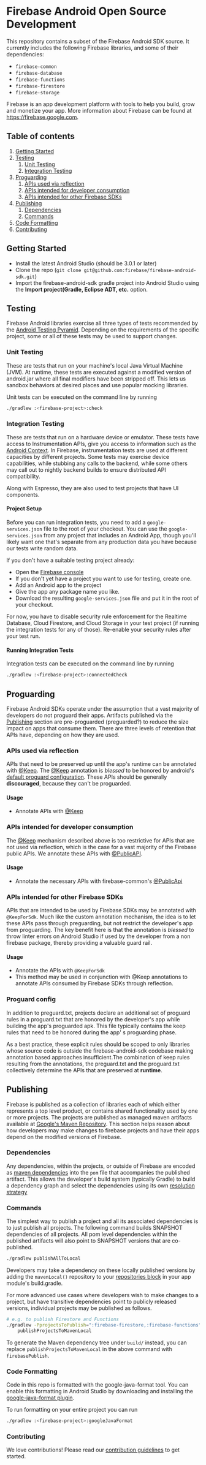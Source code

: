 # Firebase Android Open Source Development

This repository contains a subset of the Firebase Android SDK source. It
currently includes the following Firebase libraries, and some of their
dependencies:

  * `firebase-common`
  * `firebase-database`
  * `firebase-functions`
  * `firebase-firestore`
  * `firebase-storage`

Firebase is an app development platform with tools to help you build, grow and
monetize your app. More information about Firebase can be found at
https://firebase.google.com.

## Table of contents

1. [Getting Started](#getting-started)
1. [Testing](#testing)
   1. [Unit Testing](#unit-testing)
   1. [Integration Testing](#integration-testing)
1. [Proguarding](#proguarding)
   1. [APIs used via reflection](#apis-used-via-reflection)
   1. [APIs intended for developer
   consumption](#apis-intended-for-developer-consumption)
   1. [APIs intended for other Firebase
   SDKs](#apis-intended-for-other-firebase-sdks)
1. [Publishing](#publishing)
   1. [Dependencies](#dependencies)
   1. [Commands](#commands)
1. [Code Formatting](#code-formatting)
1. [Contributing](#contributing)

## Getting Started

* Install the latest Android Studio (should be 3.0.1 or later)
* Clone the repo (`git clone git@github.com:firebase/firebase-android-sdk.git`)
* Import the firebase-android-sdk gradle project into Android Studio using the
  **Import project(Gradle, Eclipse ADT, etc.** option.

## Testing

Firebase Android libraries exercise all three types of tests recommended by the
[Android Testing Pyramid](https://developer.android.com/training/testing/fundamentals#testing-pyramid).
Depending on the requirements of the specific project, some or all of these
tests may be used to support changes.

### Unit Testing

These are tests that run on your machine's local Java Virtual Machine (JVM). At
runtime, these tests are executed against a modified version of android.jar
where all final modifiers have been stripped off. This lets us sandbox behaviors
at desired places and use popular mocking libraries.

Unit tests can be executed on the command line by running
```bash
./gradlew :<firebase-project>:check
```

### Integration Testing

These are tests that run on a hardware device or emulator. These tests have
access to Instrumentation APIs, give you access to information such as the
[Android Context](https://developer.android.com/reference/android/content/Context).
In Firebase, instrumentation tests are used at different capacities by different
projects. Some tests may exercise device capabilities, while stubbing any calls
to the backend, while some others may call out to nightly backend builds to
ensure distributed API compatibility.

Along with Espresso, they are also used to test projects that have UI
components.

#### Project Setup

Before you can run integration tests, you need to add a `google-services.json`
file to the root of your checkout. You can use the `google-services.json` from
any project that includes an Android App, though you'll likely want one that's
separate from any production data you have because our tests write random data.

If you don't have a suitable testing project already:

  * Open the [Firebase console](https://console.firebase.google.com/)
  * If you don't yet have a project you want to use for testing, create one.
  * Add an Android app to the project
  * Give the app any package name you like.
  * Download the resulting `google-services.json` file and put it in the root of
    your checkout.

For now, you have to disable security rule enforcement for the Realtime
Database, Cloud Firestore, and Cloud Storage in your test project (if running
the integration tests for any of those). Re-enable your security rules after
your test run.

#### Running Integration Tests

Integration tests can be executed on the command line by running
```bash
./gradlew :<firebase-project>:connectedCheck
```

## Proguarding

Firebase Android SDKs operate under the assumption that a vast majority of
developers do not proguard their apps. Artifacts published via the
[Publishing](#publishing) section are pre-proguarded (preguarded?) to reduce the
size impact on apps that consume them. There are three levels of retention that
APIs have, depending on how they are used.

### APIs used via reflection

APIs that need to be preserved up until the app's runtime can be annotated with
[@Keep](https://developer.android.com/reference/android/support/annotation/Keep).
The
[@Keep](https://developer.android.com/reference/android/support/annotation/Keep)
annotation is *blessed* to be honored by android's [default proguard
configuration](https://developer.android.com/studio/write/annotations#keep).
These APIs should be generally **discouraged**, because they can't be
proguarded.

#### Usage

- Annotate APIs with
  [@Keep](https://developer.android.com/reference/android/support/annotation/Keep)

### APIs intended for developer consumption

The
[@Keep](https://developer.android.com/reference/android/support/annotation/Keep)
mechanism described above is too restrictive for APIs that are not used via
reflection, which is the case for a vast majority of the Firebase public APIs.
We annotate these APIs with
[@PublicAPI](firebase-common/src/main/java/com/google/firebase/annotations/PublicApi.java).

#### Usage

- Annotate the necessary APIs with firebase-common's
  [@PublicApi](firebase-common/src/main/java/com/google/firebase/annotations/PublicApi.java)

### APIs intended for other Firebase SDKs

APIs that are intended to be used by Firebase SDKs may be annotated with
`@KeepForSdk`. Much like the custom annotation mechanism, the idea is to let
these APIs pass through preguarding, but not restrict the developer's app from
proguarding. The key benefit here is that the annotation is *blessed* to throw
linter errors on Android Studio if used by the developer from a non firebase
package, thereby providing a valuable guard rail.

#### Usage

- Annotate the APIs with `@KeepForSdk`
- This method may be used in conjunction with @Keep annotations to annotate APIs
  consumed by Firebase SDKs through reflection.

### Proguard config

In addition to preguard.txt, projects declare an additional set of proguard
rules in a proguard.txt that are honored by the developer's app while building
the app's proguarded apk. This file typically contains the keep rules that need
to be honored during the app' s proguarding phase.

As a best practice, these explicit rules should be scoped to only libraries
whose source code is outside the firebase-android-sdk codebase making annotation
based approaches insufficient.The combination of keep rules resulting from the
annotations, the preguard.txt and the proguard.txt collectively determine the
APIs that are preserved at **runtime**.

## Publishing

Firebase is published as a collection of libraries each of which either
represents a top level product, or contains shared functionality used by one or
more projects. The projects are published as managed maven artifacts available
at [Google's Maven Repository](https://maven.google.com). This section helps
reason about how developers may make changes to firebase projects and have their
apps depend on the modified versions of Firebase.

### Dependencies

Any dependencies, within the projects, or outside of Firebase are encoded as
[maven dependencies](https://maven.apache.org/guides/introduction/introduction-to-dependency-mechanism.html)
into the `pom` file that accompanies the published artifact. This allows the
developer's build system (typically Gradle) to build a dependency graph and
select the dependencies using its own [resolution
strategy](https://docs.gradle.org/current/dsl/org.gradle.api.artifacts.ResolutionStrategy.html)

### Commands

The simplest way to publish a project and all its associated dependencies is to
just publish all projects. The following command builds SNAPSHOT dependencies of
all projects. All pom level dependencies within the published artifacts will
also point to SNAPSHOT versions that are co-published.

```bash
./gradlew publishAllToLocal
```

Developers may take a dependency on these locally published versions by adding
the `mavenLocal()` repository to your [repositories
block](https://docs.gradle.org/current/userguide/declaring_repositories.html) in
your app module's build.gradle.

For more advanced use cases where developers wish to make changes to a project,
but have transitive dependencies point to publicly released versions, individual
projects may be published as follows.

```bash
# e.g. to publish Firestore and Functions
./gradlew -PprojectsToPublish=":firebase-firestore,:firebase-functions" \
    publishProjectsToMavenLocal
```

To generate the Maven dependency tree under `build/` instead, you can replace
`publishProjectsToMavenLocal` in the above command with `firebasePublish`.

### Code Formatting

Code in this repo is formatted with the google-java-format tool. You can enable
this formatting in Android Studio by downloading and installing the
[google-java-format plugin](https://plugins.jetbrains.com/plugin/8527-google-java-format).

To run formatting on your entire project you can run
```bash
./gradlew :<firebase-project>:googleJavaFormat
```

### Contributing

We love contributions! Please read our
[contribution guidelines](/CONTRIBUTING.md) to get started.
